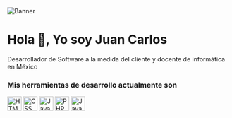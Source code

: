 <image src="https://github.com/demojc/demojc/blob/main/banner.png" alt="Banner">
  
# Hola 👋, Yo soy Juan Carlos #

Desarrollador de Software a la medida del cliente y docente de informática en México
  
### Mis herramientas de desarrollo actualmente son ###
  
<image src="https://github.com/demojc/demojc/blob/main/html.png" alt="HTML" width="32"> <image src="https://github.com/demojc/demojc/blob/main/css.png" alt="CSS"  width="32"> <image src="https://github.com/demojc/demojc/blob/main/js.png" alt="JavaScript" width="32"> <image src="https://github.com/demojc/demojc/blob/main/php.png" alt="PHP" width="32"> <image src="https://github.com/demojc/demojc/blob/main/java.png" alt="Java" width="32">

<!--
### Hi there 
**demojc/demojc** is a ✨ _special_ ✨ repository because its `README.md` (this file) appears on your GitHub profile.

Here are some ideas to get you started:

- 🔭 I’m currently working on ...
- 🌱 I’m currently learning ...
- 👯 I’m looking to collaborate on ...
- 🤔 I’m looking for help with ...
- 💬 Ask me about ...
- 📫 How to reach me: ...
- 😄 Pronouns: ...
- ⚡ Fun fact: ...
-->
